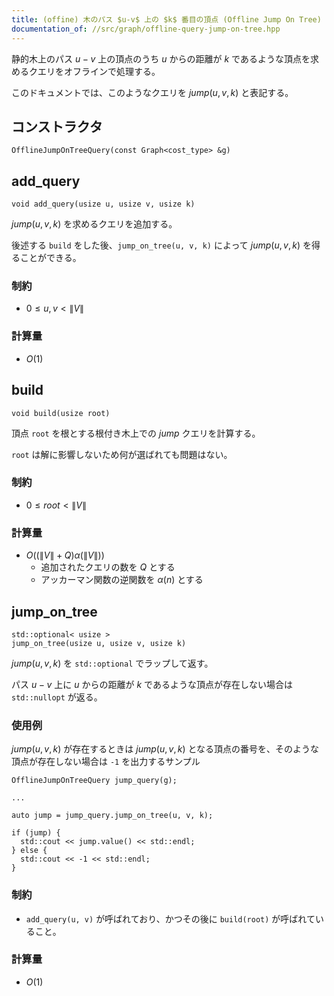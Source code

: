 ```yaml
---
title: (offine) 木のパス $u-v$ 上の $k$ 番目の頂点 (Offline Jump On Tree)
documentation_of: //src/graph/offline-query-jump-on-tree.hpp
---
```


静的木上のパス $u-v$ 上の頂点のうち $u$ からの距離が $k$ であるような頂点を求めるクエリをオフラインで処理する。

このドキュメントでは、このようなクエリを $jump(u, v, k)$ と表記する。

## コンストラクタ
```
OfflineJumpOnTreeQuery(const Graph<cost_type> &g)
```

## add_query
```
void add_query(usize u, usize v, usize k)
```

$jump(u, v, k)$ を求めるクエリを追加する。

後述する `build` をした後、`jump_on_tree(u, v, k)` によって $jump(u, v, k)$ を得ることができる。

### 制約
- $0 \leq u, v < \|V\|$

### 計算量
- $O(1)$

## build
```
void build(usize root)
```

頂点 `root` を根とする根付き木上での $jump$ クエリを計算する。

`root` は解に影響しないため何が選ばれても問題はない。

### 制約
- $0 \leq root < \|V\|$

### 計算量
- $O((\|V\| + Q) \alpha (\|V\|))$
  - 追加されたクエリの数を $Q$ とする
  - アッカーマン関数の逆関数を $\alpha(n)$ とする

## jump_on_tree
```
std::optional< usize >
jump_on_tree(usize u, usize v, usize k)
```

$jump(u, v, k)$ を `std::optional` でラップして返す。

パス $u-v$ 上に $u$ からの距離が $k$ であるような頂点が存在しない場合は `std::nullopt` が返る。

### 使用例
$jump(u, v, k)$ が存在するときは $jump(u, v, k)$ となる頂点の番号を、そのような頂点が存在しない場合は `-1` を出力するサンプル

```
OfflineJumpOnTreeQuery jump_query(g);

...

auto jump = jump_query.jump_on_tree(u, v, k);

if (jump) {
  std::cout << jump.value() << std::endl;
} else {
  std::cout << -1 << std::endl;
}
```

### 制約
- `add_query(u, v)` が呼ばれており、かつその後に `build(root)` が呼ばれていること。

### 計算量
- $O(1)$
